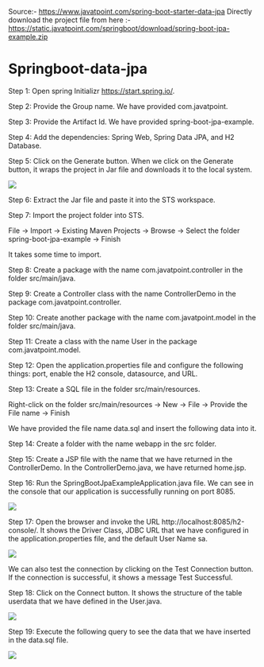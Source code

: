 Source:- https://www.javatpoint.com/spring-boot-starter-data-jpa
Directly  download the project file from here :- https://static.javatpoint.com/springboot/download/spring-boot-jpa-example.zip
# Springboot-data-jpa

Step 1: Open spring Initializr https://start.spring.io/.

Step 2: Provide the Group name. We have provided com.javatpoint.

Step 3: Provide the Artifact Id. We have provided spring-boot-jpa-example.

Step 4: Add the dependencies: Spring Web, Spring Data JPA, and H2 Database.

Step 5: Click on the Generate button. When we click on the Generate button, it wraps the project in Jar file and downloads it to the local system.

<img src ="https://static.javatpoint.com/springboot/images/spring-boot-starter-data-jpa.png">

Step 6: Extract the Jar file and paste it into the STS workspace.

Step 7: Import the project folder into STS.

File -> Import -> Existing Maven Projects -> Browse -> Select the folder spring-boot-jpa-example -> Finish

It takes some time to import.

Step 8: Create a package with the name com.javatpoint.controller in the folder src/main/java.

Step 9: Create a Controller class with the name ControllerDemo in the package com.javatpoint.controller.

Step 10: Create another package with the name com.javatpoint.model in the folder src/main/java.

Step 11: Create a class with the name User in the package com.javatpoint.model.

Step 12: Open the application.properties file and configure the following things: port, enable the H2 console, datasource, and URL.

Step 13: Create a SQL file in the folder src/main/resources.

Right-click on the folder src/main/resources -> New -> File -> Provide the File name -> Finish

We have provided the file name data.sql and insert the following data into it.

Step 14: Create a folder with the name webapp in the src folder.

Step 15: Create a JSP file with the name that we have returned in the ControllerDemo. In the ControllerDemo.java, we have returned home.jsp.

Step 16: Run the SpringBootJpaExampleApplication.java file. We can see in the console that our application is successfully running on port 8085.

<img src="https://static.javatpoint.com/springboot/images/spring-boot-starter-data-jpa2.png">

Step 17: Open the browser and invoke the URL http://localhost:8085/h2-console/. It shows the Driver Class, JDBC URL that we have configured in the application.properties file, and the default User Name sa.

<img src ="https://static.javatpoint.com/springboot/images/spring-boot-starter-data-jpa3.png">

We can also test the connection by clicking on the Test Connection button. If the connection is successful, it shows a message Test Successful.

Step 18: Click on the Connect button. It shows the structure of the table userdata that we have defined in the User.java.

<img src ="https://static.javatpoint.com/springboot/images/spring-boot-starter-data-jpa4.png">

Step 19: Execute the following query to see the data that we have inserted in the data.sql file.

<img src="https://static.javatpoint.com/springboot/images/spring-boot-starter-data-jpa5.png">



